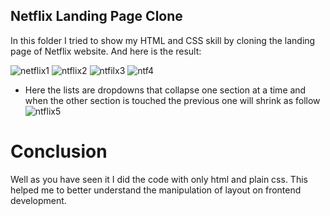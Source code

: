 ## Netflix Landing Page Clone
 In this folder I tried to show my HTML and CSS skill by cloning the landing page of Netflix website. And here is the result:

 ![netflix1](https://github.com/user-attachments/assets/3d476044-0344-479b-97ab-85bde9edc4fa)
 ![ntflix2](https://github.com/user-attachments/assets/4b375e5a-bf22-4a54-9155-5a1799c0e8a6)
 ![ntfilx3](https://github.com/user-attachments/assets/e4f7009d-05f7-464b-a151-df9a7be993be)
 ![ntf4](https://github.com/user-attachments/assets/10260840-b8d9-4b85-b11c-1e6e46387e2b)

 - Here the lists are dropdowns that collapse one section at a time and when the other section is touched the previous one will shrink as follow
 ![ntflix5](https://github.com/user-attachments/assets/4d50eb1c-5ee4-4c8f-a1ef-1d7f8a8b0ae9)

# Conclusion
Well as you have seen it I did the code with only html and plain css. This helped me to better understand the manipulation of layout on frontend development.
